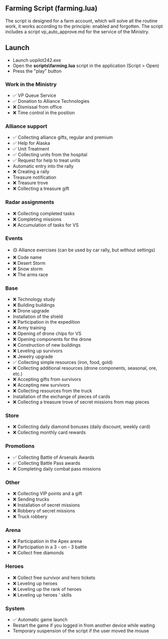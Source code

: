 ## Farming Script (farming.lua)

The script is designed for a farm account, which will solve all the routine work, it works according to the principle: enabled and forgotten. The script includes a script vp_auto_approve.md for the service of the Ministry.

## Launch
- Launch uopilot242.exe
- Open the **scripts\farming.lua** script in the application (Script > Open)
- Press the "play" button

### Work in the Ministry
- ✅ VP Queue Service
- ✅ Donation to Alliance Technologies
- ❌ Dismissal from office
- ❌ Time control in the position

### Alliance support
- ✅ Collecting alliance gifts, regular and premium
- ✅ Help for Alaska
- ✅ Unit Treatment
- ✅ Collecting units from the hospital
- ✅ Request for help to treat units
- Automatic entry into the rally
- ❌ Creating a rally
- Treasure notification
- ❌ Treasure trove
- ❌ Collecting a treasure gift

### Radar assignments
- ❌ Collecting completed tasks
- ❌ Completing missions
- ❌ Accumulation of tasks for VS

### Events
- 🟡 Alliance exercises (can be used by car rally, but without settings)
- ❌ Code name
- ❌ Desert Storm
- ❌ Snow storm
- ❌ The arms race

### Base
- ❌ Technology study
- ❌ Building buildings
- ❌ Drone upgrade
- Installation of the shield
- ❌ Participation in the expedition
- ❌ Army training
- ❌ Opening of drone chips for VS
- ❌ Opening components for the drone
- ❌ Construction of new buildings
- ❌ Leveling up survivors
- ❌ Jewelry upgrade
- ✅ Collecting simple resources (iron, food, gold)
- ❌ Collecting additional resources (drone components, seasonal, ore, etc.)
- ❌ Accepting gifts from survivors
- ❌ Accepting new survivors
- ❌ Collecting resources from the truck
- Installation of the exchange of pieces of cards
- ❌ Collecting a treasure trove of secret missions from map pieces

### Store
- ❌ Collecting daily diamond bonuses (daily discount, weekly card)
- ❌ Collecting monthly card rewards

### Promotions
- ✅ Collecting Battle of Arsenals Awards
- ✅ Collecting Battle Pass awards
- ❌ Completing daily combat pass missions

### Other
- ❌ Collecting VIP points and a gift
- ❌ Sending trucks
- ❌ Installation of secret missions
- ❌ Robbery of secret missions
- ❌ Truck robbery

### Arena
- ❌ Participation in the Apex arena
- ❌ Participation in a 3 - on - 3 battle
- ❌ Collect free diamonds

### Heroes
- ❌ Collect free survivor and hero tickets
- ❌ Leveling up heroes
- ❌ Leveling up the rank of heroes
- ❌ Leveling up heroes ' skills

### System
- ✅ Automatic game launch
- Restart the game if you logged in from another device while waiting
- Temporary suspension of the script if the user moved the mouse